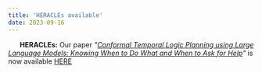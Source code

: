 ```yaml
---
title: 'HERACLEs available'
date: 2023-09-16
---
```


&nbsp;&nbsp;&nbsp;&nbsp;&nbsp; **HERACLEs:** Our paper *"[Conformal Temporal Logic Planning using Large Language Models: Knowing When to Do What and When to Ask for Help]([https://arxiv.org/abs/2309.10092])"* is now available [HERE](https://ltl-llm.github.io/)
